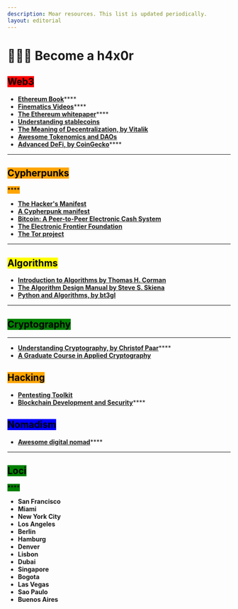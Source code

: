```yaml
---
description: Moar resources. This list is updated periodically.
layout: editorial
---
```


# 👩🏿‍💻 Become a h4x0r

## <mark style="background-color:red;">Web3</mark>

<mark style="background-color:red;"></mark>

* [**Ethereum Book**](https://github.com/ethereumbook/ethereumbook/)****
* [**Finematics Videos**](https://www.youtube.com/c/Finematics)****
* **​**[**The Ethereum whitepaper**](https://ethereum.org/en/whitepaper/)****
* [**Understanding stablecoins**](https://www.investopedia.com/terms/s/stablecoin.asp)**​**
* **​**[**The Meaning of Decentralization, by Vitalik**](https://medium.com/@VitalikButerin/the-meaning-of-decentralization-a0c92b76a274)**​**
* [**Awesome Tokenomics and DAOs**](https://github.com/bt3gl-labs/Awesome-DAOs)
* [**Advanced DeFi, by CoinGecko**](https://store.coingecko.com/products/how-to-defi-advanced)****

****

## <mark style="background-color:orange;">**Cypherpunks**</mark>

<mark style="background-color:orange;">****</mark>

* ****[**The Hacker's Manifest**](http://phrack.org/issues/7/3.html#article)****
* ****[**A Cypherpunk manifest**](https://activism.net/cypherpunk/manifesto.html)****
* ****[**Bitcoin: A Peer-to-Peer Electronic Cash System**](https://bitcoin.org/bitcoin.pdf)****
* ****[**The Electronic Frontier Foundation**](https://www.eff.org/)****
* ****[**The Tor project**](https://www.torproject.org/)****

****

## <mark style="background-color:yellow;">Algorithms</mark>



* ****[**Introduction to Algorithms by Thomas H. Corman**](https://www.amazon.com/Introduction-Algorithms-3rd-MIT-Press/dp/0262033844)****
* ****[**The Algorithm Design Manual by Steve S. Skiena**](https://www.amazon.com/Algorithm-Design-Manual-Steven-Skiena/dp/1849967202)****
* ****[**Python and Algorithms, by bt3gl**](https://github.com/bt3gl-labs/Book-on-Python-and-Algorithms)****

****

## <mark style="background-color:green;">Cryptography</mark>

****

* [**Understanding Cryptography, by Christof Paar**](https://github.com/lilith-security/COMPUTER-SCIENCE-REFS/blob/main/Understanding%20Cryptography%20by%20Christof%20Paar%20.pdf)****
* ****[**A Graduate Course in Applied Cryptography**](http://toc.cryptobook.us/)****



## <mark style="background-color:orange;">Hacking</mark>



* ****[**Pentesting Toolkit**](https://github.com/bt3gl-labs/Pentesting-Toolkit)****
* [**Blockchain Development and Security**](https://github.com/bt3gl-labs/Blockchain-Hacking-Toolkit)****



## <mark style="background-color:blue;">Nomadism</mark>



* [**Awesome digital nomad**](https://github.com/bt3gl-labs/Awesome-Digital-Noma)****

****

## <mark style="background-color:green;">**Loci**</mark>

<mark style="background-color:green;">****</mark>

* **San Francisco**
* **Miami**
* **New York City**
* **Los Angeles**
* **Berlin**
* **Hamburg**
* **Denver**
* **Lisbon**
* **Dubai**
* **Singapore**
* **Bogota**
* **Las Vegas**
* **Sao Paulo**
* **Buenos Aires**

